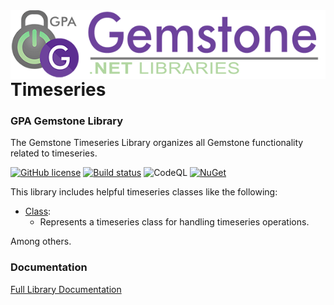 <img align="right" src="img/gemstone-wide-600.png" alt="gemstone logo">

# Timeseries
### GPA Gemstone Library

The Gemstone Timeseries Library organizes all Gemstone functionality related to timeseries.

[![GitHub license](https://img.shields.io/github/license/gemstone/timeseries?color=4CC61E)](https://github.com/gemstone/timeseries/blob/master/LICENSE)
[![Build status](https://ci.appveyor.com/api/projects/status/vuav3xwhtj4e9m2f?svg=true)](https://ci.appveyor.com/project/ritchiecarroll/timeseries)
![CodeQL](https://github.com/gemstone/timeseries/workflows/CodeQL/badge.svg)
[![NuGet](https://buildstats.info/nuget/Gemstone.Timeseries)](https://www.nuget.org/packages/Gemstone.Timeseries#readme-body-tab)

This library includes helpful timeseries classes like the following:

* [Class](https://gemstone.github.io/timeseries/help/html/T_gemstone_timeseries_Class.htm):
  * Represents a timeseries class for handling timeseries operations.

Among others.

### Documentation
[Full Library Documentation](https://gemstone.github.io/timeseries/help)
